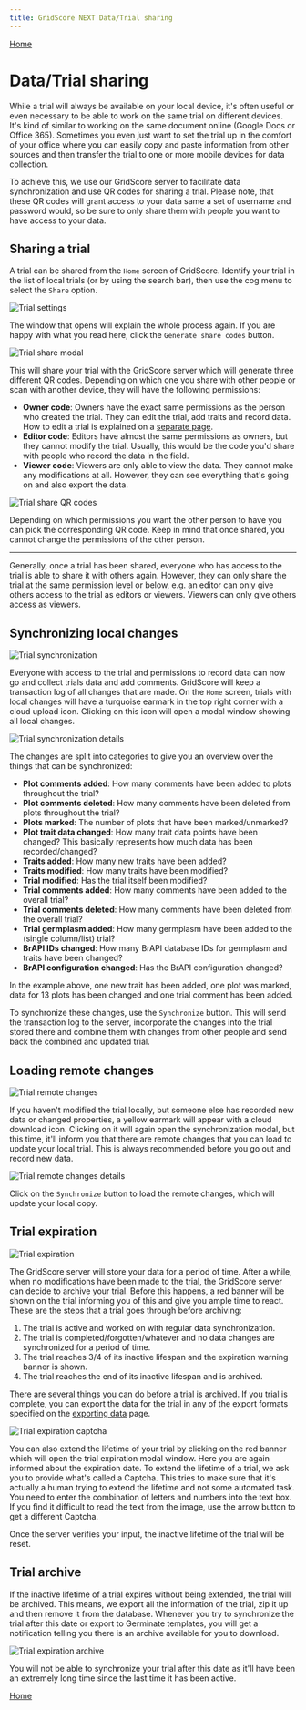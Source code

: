 ```yaml
---
title: GridScore NEXT Data/Trial sharing
---
```


<a href="index.html" class="btn btn-dark">Home</a>

# Data/Trial sharing

While a trial will always be available on your local device, it's often useful or even necessary to be able to work on the same trial on different devices. It's kind of similar to working on the same document online (Google Docs or Office 365). Sometimes you even just want to set the trial up in the comfort of your office where you can easily copy and paste information from other sources and then transfer the trial to one or more mobile devices for data collection.

To achieve this, we use our GridScore server to facilitate data synchronization and use QR codes for sharing a trial. Please note, that these QR codes will grant access to your data same a set of username and password would, so be sure to only share them with people you want to have access to your data.

## Sharing a trial

A trial can be shared from the `Home` screen of GridScore. Identify your trial in the list of local trials (or by using the search bar), then use the cog menu to select the `Share` option.

<img src="img/home-trial-settings.png" style="max-width: 50%;" alt="Trial settings">

The window that opens will explain the whole process again. If you are happy with what you read here, click the `Generate share codes` button.

<img src="img/sharing.png" style="max-width: 100%;" alt="Trial share modal">

This will share your trial with the GridScore server which will generate three different QR codes. Depending on which one you share with other people or scan with another device, they will have the following permissions:

- **Owner code**: Owners have the exact same permissions as the person who created the trial. They can edit the trial, add traits and record data. How to edit a trial is explained on a <a href="trial-modification.html">separate page</a>.
- **Editor code**: Editors have almost the same permissions as owners, but they cannot modify the trial. Usually, this would be the code you'd share with people who record the data in the field.
- **Viewer code**: Viewers are only able to view the data. They cannot make any modifications at all. However, they can see everything that's going on and also export the data.

<img src="img/sharing-qr-codes.png" style="max-width: 100%;" alt="Trial share QR codes">

Depending on which permissions you want the other person to have you can pick the corresponding QR code. Keep in mind that once shared, you cannot change the permissions of the other person.

---

Generally, once a trial has been shared, everyone who has access to the trial is able to share it with others again. However, they can only share the trial at the same permission level or below, e.g. an editor can only give others access to the trial as editors or viewers. Viewers can only give others access as viewers.

## Synchronizing local changes

<img src="img/sharing-synchronization.png" style="max-width: 50%;" alt="Trial synchronization">

Everyone with access to the trial and permissions to record data can now go and collect trials data and add comments. GridScore will keep a transaction log of all changes that are made. On the `Home` screen, trials with local changes will have a turquoise earmark in the top right corner with a cloud upload icon. Clicking on this icon will open a modal window showing all local changes.

<img src="img/sharing-synchronization-details.png" style="max-width: 100%;" alt="Trial synchronization details">

The changes are split into categories to give you an overview over the things that can be synchronized:

- **Plot comments added**: How many comments have been added to plots throughout the trial?
- **Plot comments deleted**: How many comments have been deleted from plots throughout the trial?
- **Plots marked**: The number of plots that have been marked/unmarked?
- **Plot trait data changed**: How many trait data points have been changed? This basically represents how much data has been recorded/changed?
- **Traits added**: How many new traits have been added?
- **Traits modified**: How many traits have been modified?
- **Trial modified**:  Has the trial itself been modified?
- **Trial comments added**: How many comments have been added to the overall trial?
- **Trial comments deleted**: How many comments have been deleted from the overall trial?
- **Trial germplasm added**: How many germplasm have been added to the (single column/list) trial?
- **BrAPI IDs changed**: How many BrAPI database IDs for germplasm and traits have been changed?
- **BrAPI configuration changed**: Has the BrAPI configuration changed?

In the example above, one new trait has been added, one plot was marked, data for 13 plots has been changed and one trial comment has been added.

To synchronize these changes, use the `Synchronize` button. This will send the transaction log to the server, incorporate the changes into the trial stored there and combine them with changes from other people and send back the combined and updated trial.

## Loading remote changes

<img src="img/sharing-remote-changes.png" style="max-width: 50%;" alt="Trial remote changes">

If you haven't modified the trial locally, but someone else has recorded new data or changed properties, a yellow earmark will appear with a cloud download icon. Clicking on it will again open the synchronization modal, but this time, it'll inform you that there are remote changes that you can load to update your local trial. This is always recommended before you go out and record new data.

<img src="img/sharing-remote-changes-details.png" style="max-width: 100%;" alt="Trial remote changes details">

Click on the `Synchronize` button to load the remote changes, which will update your local copy.

## Trial expiration

<img src="img/sharing-expiration.png" style="max-width: 50%;" alt="Trial expiration">

The GridScore server will store your data for a period of time. After a while, when no modifications have been made to the trial, the GridScore server can decide to archive your trial. Before this happens, a red banner will be shown on the trial informing you of this and give you ample time to react. These are the steps that a trial goes through before archiving:

1. The trial is active and worked on with regular data synchronization.
2. The trial is completed/forgotten/whatever and no data changes are synchronized for a period of time.
3. The trial reaches 3/4 of its inactive lifespan and the expiration warning banner is shown.
4. The trial reaches the end of its inactive lifespan and is archived.

There are several things you can do before a trial is archived. If you trial is complete, you can export the data for the trial in any of the export formats specified on the <a href="exporting-data.html">exporting data</a> page.

<img src="img/sharing-expiration-captcha.png" style="max-width: 50%;" alt="Trial expiration captcha">

You can also extend the lifetime of your trial by clicking on the red banner which will open the trial expiration modal window. Here you are again informed about the expiration date. To extend the lifetime of a trial, we ask you to provide what's called a Captcha. This tries to make sure that it's actually a human trying to extend the lifetime and not some automated task. You need to enter the combination of letters and numbers into the text box. If you find it difficult to read the text from the image, use the arrow button to get a different Captcha.

Once the server verifies your input, the inactive lifetime of the trial will be reset.

## Trial archive

If the inactive lifetime of a trial expires without being extended, the trial will be archived. This means, we export all the information of the trial, zip it up and then remove it from the database. Whenever you try to synchronize the trial after this date or export to Germinate templates, you will get a notification telling you there is an archive available for you to download.

<img src="img/sharing-expiration-archive.png" style="max-width: 50%;" alt="Trial expiration archive">

You will not be able to synchronize your trial after this date as it'll have been an extremely long time since the last time it has been active.

<a href="index.html" class="btn btn-dark">Home</a>